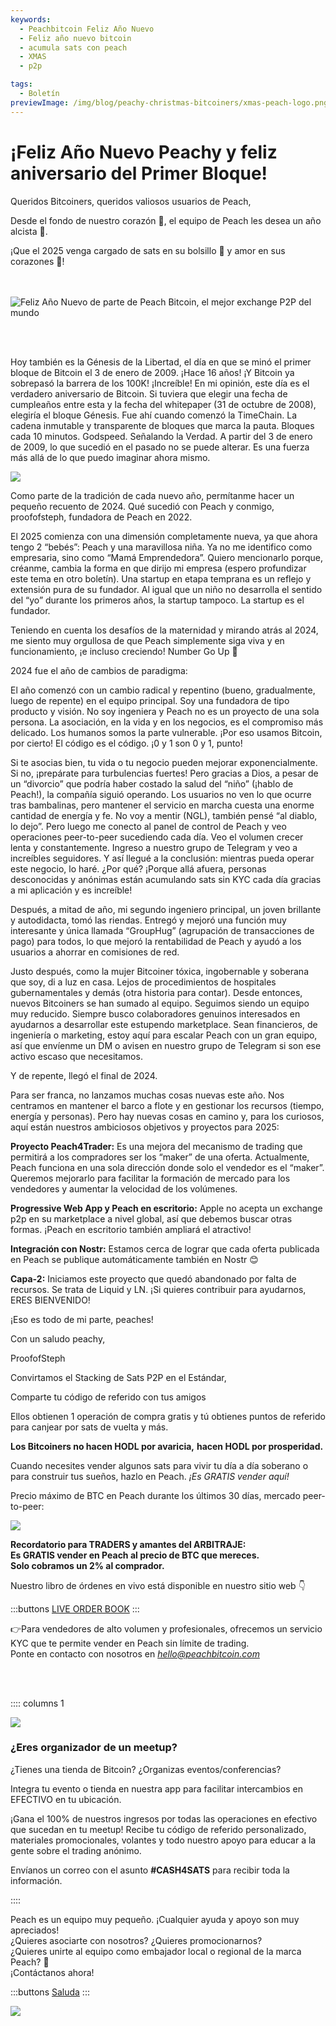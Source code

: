 ```yaml
---
keywords:
  - Peachbitcoin Feliz Año Nuevo
  - Feliz año nuevo bitcoin
  - acumula sats con peach
  - XMAS
  - p2p

tags:
  - Boletín
previewImage: /img/blog/peachy-christmas-bitcoiners/xmas-peach-logo.png
---
```


# ¡Feliz Año Nuevo Peachy y feliz aniversario del Primer Bloque!


Queridos Bitcoiners, queridos valiosos usuarios de Peach,

Desde el fondo de nuestro corazón 🧡, el equipo de Peach les desea un año alcista 🐃.

¡Que el 2025 venga cargado de sats en su bolsillo 🌽 y amor en sus corazones 💜!

<br><br>
<img src="/img/blog/Peachy-New-Year/happynewyear.gif" alt="Feliz Año Nuevo de parte de Peach Bitcoin, el mejor exchange P2P del mundo" style="display: block; margin: auto;">

<br><br>

Hoy también es la Génesis de la Libertad, el día en que se minó el primer bloque de Bitcoin el 3 de enero de 2009. ¡Hace 16 años! ¡Y Bitcoin ya sobrepasó la barrera de los 100K! ¡Increíble! En mi opinión, este día es el verdadero aniversario de Bitcoin. Si tuviera que elegir una fecha de cumpleaños entre esta y la fecha del whitepaper (31 de octubre de 2008), elegiría el bloque Génesis. Fue ahí cuando comenzó la TimeChain. La cadena inmutable y transparente de bloques que marca la pauta. Bloques cada 10 minutos. Godspeed. Señalando la Verdad. A partir del 3 de enero de 2009, lo que sucedió en el pasado no se puede alterar. Es una fuerza más allá de lo que puedo imaginar ahora mismo.

![](/img/blog/Peachy-New-Year/thetimesbitcoin.png)

Como parte de la tradición de cada nuevo año, permítanme hacer un pequeño recuento de 2024. Qué sucedió con Peach y conmigo, proofofsteph, fundadora de Peach en 2022.

El 2025 comienza con una dimensión completamente nueva, ya que ahora tengo 2 “bebés”: Peach y una maravillosa niña. Ya no me identifico como empresaria, sino como “Mamá Emprendedora”. Quiero mencionarlo porque, créanme, cambia la forma en que dirijo mi empresa (espero profundizar este tema en otro boletín). Una startup en etapa temprana es un reflejo y extensión pura de su fundador. Al igual que un niño no desarrolla el sentido del “yo” durante los primeros años, la startup tampoco. La startup es el fundador.

Teniendo en cuenta los desafíos de la maternidad y mirando atrás al 2024, me siento muy orgullosa de que Peach simplemente siga viva y en funcionamiento, ¡e incluso creciendo! Number Go Up 🚀

2024 fue el año de cambios de paradigma:

El año comenzó con un cambio radical y repentino (bueno, gradualmente, luego de repente) en el equipo principal. Soy una fundadora de tipo producto y visión. No soy ingeniera y Peach no es un proyecto de una sola persona. La asociación, en la vida y en los negocios, es el compromiso más delicado. Los humanos somos la parte vulnerable. ¡Por eso usamos Bitcoin, por cierto! El código es el código. ¡0 y 1 son 0 y 1, punto!

Si te asocias bien, tu vida o tu negocio pueden mejorar exponencialmente. Si no, ¡prepárate para turbulencias fuertes! Pero gracias a Dios, a pesar de un “divorcio” que podría haber costado la salud del “niño” (¡hablo de Peach!), la compañía siguió operando. Los usuarios no ven lo que ocurre tras bambalinas, pero mantener el servicio en marcha cuesta una enorme cantidad de energía y fe. No voy a mentir (NGL), también pensé “al diablo, lo dejo”. Pero luego me conecto al panel de control de Peach y veo operaciones peer-to-peer sucediendo cada día. Veo el volumen crecer lenta y constantemente. Ingreso a nuestro grupo de Telegram y veo a increíbles seguidores. Y así llegué a la conclusión: mientras pueda operar este negocio, lo haré. ¿Por qué? ¡Porque allá afuera, personas desconocidas y anónimas están acumulando sats sin KYC cada día gracias a mi aplicación y es increíble!

Después, a mitad de año, mi segundo ingeniero principal, un joven brillante y autodidacta, tomó las riendas. Entregó y mejoró una función muy interesante y única llamada “GroupHug” (agrupación de transacciones de pago) para todos, lo que mejoró la rentabilidad de Peach y ayudó a los usuarios a ahorrar en comisiones de red.

Justo después, como la mujer Bitcoiner tóxica, ingobernable y soberana que soy, di a luz en casa. Lejos de procedimientos de hospitales gubernamentales y demás (otra historia para contar). Desde entonces, nuevos Bitcoiners se han sumado al equipo. Seguimos siendo un equipo muy reducido. Siempre busco colaboradores genuinos interesados en ayudarnos a desarrollar este estupendo marketplace. Sean financieros, de ingeniería o marketing, estoy aquí para escalar Peach con un gran equipo, así que envíenme un DM o avisen en nuestro grupo de Telegram si son ese activo escaso que necesitamos.

Y de repente, llegó el final de 2024.

Para ser franca, no lanzamos muchas cosas nuevas este año. Nos centramos en mantener el barco a flote y en gestionar los recursos (tiempo, energía y personas). Pero hay nuevas cosas en camino y, para los curiosos, aquí están nuestros ambiciosos objetivos y proyectos para 2025:

**Proyecto Peach4Trader:** Es una mejora del mecanismo de trading que permitirá a los compradores ser los “maker” de una oferta. Actualmente, Peach funciona en una sola dirección donde solo el vendedor es el “maker”. Queremos mejorarlo para facilitar la formación de mercado para los vendedores y aumentar la velocidad de los volúmenes.<br>

**Progressive Web App y Peach en escritorio:** Apple no acepta un exchange p2p en su marketplace a nivel global, así que debemos buscar otras formas. ¡Peach en escritorio también ampliará el atractivo!<br>

**Integración con Nostr:** Estamos cerca de lograr que cada oferta publicada en Peach se publique automáticamente también en Nostr 😊<br>

**Capa-2:** Iniciamos este proyecto que quedó abandonado por falta de recursos. Se trata de Liquid y LN. ¡Si quieres contribuir para ayudarnos, ERES BIENVENIDO!<br>

¡Eso es todo de mi parte, peaches!

Con un saludo peachy,

ProofofSteph

Convirtamos el Stacking de Sats P2P en el Estándar,

Comparte tu código de referido con tus amigos

Ellos obtienen 1 operación de compra gratis y tú obtienes puntos de referido para canjear por sats de vuelta y más.

**Los Bitcoiners no hacen HODL por avaricia,**
**hacen HODL por prosperidad.**

Cuando necesites vender algunos sats para vivir tu día a día soberano o para construir tus sueños, hazlo en Peach. *¡Es GRATIS vender aquí!*

Precio máximo de BTC en Peach durante los últimos 30 días, mercado peer-to-peer:

![](/img/blog/Peachy-New-Year/alltimehigh.png)

**Recordatorio para TRADERS y amantes del ARBITRAJE:**  
**Es GRATIS vender en Peach al precio de BTC que mereces.**  
**Solo cobramos un 2% al comprador.**

Nuestro libro de órdenes en vivo está disponible en nuestro sitio web 👇

:::buttons
[LIVE ORDER BOOK](../../kycfree-orderbook/)
:::

👉Para vendedores de alto volumen y profesionales, ofrecemos un servicio KYC que te permite vender en Peach sin límite de trading.  
Ponte en contacto con nosotros en [*hello@peachbitcoin.com*](mailto:hello@peachbitcoin.com)

<br><br>

:::: columns 1

![](/img/blog/Peachy-New-Year/meetupeach.png)

<div>
        <h3>¿Eres organizador de un meetup?</h3>
        ¿Tienes una tienda de Bitcoin?
        ¿Organizas eventos/conferencias?

Integra tu evento o tienda en nuestra app para facilitar intercambios en EFECTIVO en tu ubicación.

¡Gana el 100% de nuestros ingresos por todas las operaciones en efectivo que sucedan en tu meetup!
Recibe tu código de referido personalizado, materiales promocionales, volantes y todo nuestro apoyo para educar a la gente sobre el trading anónimo.

Envíanos un correo con el asunto **#CASH4SATS** para recibir toda la información.
</div>
::::

Peach es un equipo muy pequeño. ¡Cualquier ayuda y apoyo son muy apreciados!  
¿Quieres asociarte con nosotros? ¿Quieres promocionarnos?  
¿Quieres unirte al equipo como embajador local o regional de la marca Peach? 👀  
¡Contáctanos ahora!

:::buttons
[Saluda](mailto:hello@peachbitcoin.com)
:::

![](/img/blog/Peachy-New-Year/p2peach.png)
